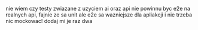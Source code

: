nie wiem czy testy zwiazane z uzyciem ai oraz api nie powinnu byc e2e na realnych api, fajnie ze sa unit ale e2e sa wazniejsze dla apliakcji i nie trzeba nic mockowac! dodaj mi je raz dwa